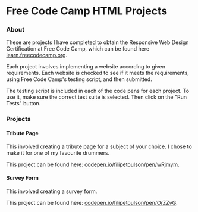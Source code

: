 # Free Code Camp HTML Projects
### About
These are projects I have completed to obtain the Responsive Web Design Certification at Free Code Camp, which can be
found here [learn.freecodecamp.org](https://learn.freecodecamp.org/).

Each project involves implementing a website according to given requirements. Each website is checked to see if it meets
the requirements, using Free Code Camp's testing script, and then submitted.

The testing script is included in each of the code pens for each project. To use it, make sure the correct test suite 
is selected. Then click on the "Run Tests" button.

### Projects
#### Tribute Page
This involved creating a tribute page for a subject of your choice. I chose to make it for one of my favourite drummers.

This project can be found here: [codepen.io/filipetoulson/pen/wRjmym](https://codepen.io/filipetoulson/pen/wRjmym).

#### Survey Form
This involved creating a survey form.

This project can be found here: [codepen.io/filipetoulson/pen/OrZZvG](https://codepen.io/filipetoulson/pen/OrZZvG).
